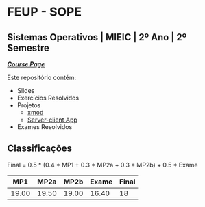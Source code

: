 # FEUP - SOPE

## Sistemas Operativos | MIEIC | 2º Ano | 2º Semestre


[***Course Page***](https://sigarra.up.pt/feup/pt/ucurr_geral.ficha_uc_view?pv_ocorrencia_id=459478)


Este repositório contém:
- Slides
- Exercícios Resolvidos
- Projetos
   - [xmod](https://github.com/xico2001pt/sope-xmod)
   - [Server-client App](https://github.com/xico2001pt/sope-server-client-app)
- Exames Resolvidos

## Classificações

Final = 0.5 * (0.4 * MP1 + 0.3 * MP2a + 0.3 * MP2b) + 0.5 * Exame

| MP1 | MP2a | MP2b | Exame | Final
|---|---|---|---|---
| 19.00 | 19.50 | 19.00 | 16.40 | 18
